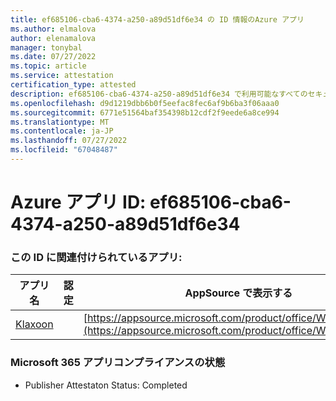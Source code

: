 ```yaml
---
title: ef685106-cba6-4374-a250-a89d51df6e34 の ID 情報のAzure アプリ
ms.author: elmalova
author: elenamalova
manager: tonybal
ms.date: 07/27/2022
ms.topic: article
ms.service: attestation
certification_type: attested
description: ef685106-cba6-4374-a250-a89d51df6e34 で利用可能なすべてのセキュリティとコンプライアンス情報。
ms.openlocfilehash: d9d1219dbb6b0f5eefac8fec6af9b6ba3f06aaa0
ms.sourcegitcommit: 6771e51564baf354398b12cdf2f9eede6a8ce994
ms.translationtype: MT
ms.contentlocale: ja-JP
ms.lasthandoff: 07/27/2022
ms.locfileid: "67048487"
---
```

# <a name="azure-app-id-ef685106-cba6-4374-a250-a89d51df6e34"></a>Azure アプリ ID: ef685106-cba6-4374-a250-a89d51df6e34


### <a name="apps-associated-with-this-id"></a>この ID に関連付けられているアプリ:
| **アプリ名** | **認定** | **AppSource で表示する** |
|--------------|---------------|-----------------------|
| [Klaxoon](../forward/WA104382058.md) |  | [https://appsource.microsoft.com/product/office/WA104382058](https://appsource.microsoft.com/product/office/WA104382058) |

### <a name="microsoft-365-app-compliance-status"></a>Microsoft 365 アプリコンプライアンスの状態
- Publisher Attestaton Status: Completed

